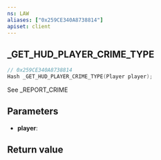 ```yaml
---
ns: LAW
aliases: ["0x259CE340A8738814"]
apiset: client
---
```

## _GET_HUD_PLAYER_CRIME_TYPE

```c
// 0x259CE340A8738814
Hash _GET_HUD_PLAYER_CRIME_TYPE(Player player);
```

See _REPORT_CRIME

## Parameters
* **player**:

## Return value

